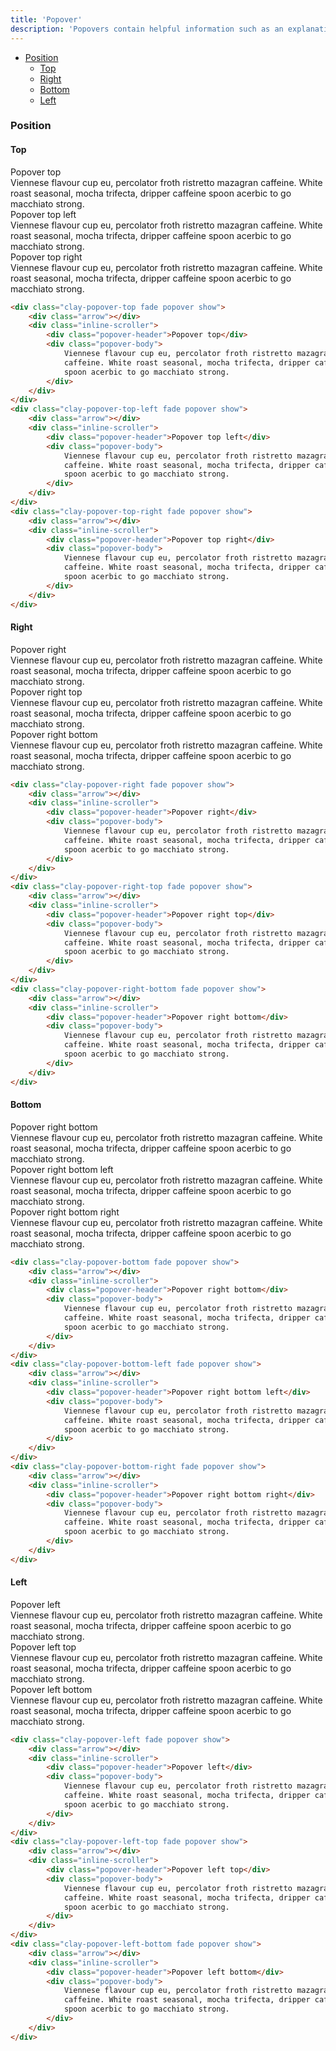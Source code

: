 ```yaml
---
title: 'Popover'
description: 'Popovers contain helpful information such as an explanation of a context.'
---
```


<div class="nav-toc-absolute">
<div class="nav-toc">

-   [Position](#popover-position)
    -   [Top](#popover-top)
    -   [Right](#popover-right)
    -   [Bottom](#popover-bottom)
    -   [Left](#popover-left)

</div>
</div>

### Position

#### Top

<div class="sheet-example">
    <div class="clay-site-popover-display">
        <div class="clay-popover-top fade popover show">
            <div class="arrow"></div>
            <div class="inline-scroller">
                <div class="popover-header">Popover top</div>
                <div class="popover-body">
                    Viennese flavour cup eu, percolator froth ristretto mazagran caffeine. White roast seasonal, mocha trifecta, dripper caffeine spoon acerbic to go macchiato strong.
                </div>
            </div>
        </div>
        <div class="clay-popover-top-left fade popover show">
            <div class="arrow"></div>
            <div class="inline-scroller">
                <div class="popover-header">Popover top left</div>
                <div class="popover-body">
                    Viennese flavour cup eu, percolator froth ristretto mazagran caffeine. White roast seasonal, mocha trifecta, dripper caffeine spoon acerbic to go macchiato strong.
                </div>
            </div>
        </div>
        <div class="clay-popover-top-right fade popover show">
            <div class="arrow"></div>
            <div class="inline-scroller">
                <div class="popover-header">Popover top right</div>
                <div class="popover-body">
                    Viennese flavour cup eu, percolator froth ristretto mazagran caffeine. White roast seasonal, mocha trifecta, dripper caffeine spoon acerbic to go macchiato strong.
                </div>
            </div>
        </div>
    </div>
</div>

```html
<div class="clay-popover-top fade popover show">
	<div class="arrow"></div>
	<div class="inline-scroller">
		<div class="popover-header">Popover top</div>
		<div class="popover-body">
			Viennese flavour cup eu, percolator froth ristretto mazagran
			caffeine. White roast seasonal, mocha trifecta, dripper caffeine
			spoon acerbic to go macchiato strong.
		</div>
	</div>
</div>
<div class="clay-popover-top-left fade popover show">
	<div class="arrow"></div>
	<div class="inline-scroller">
		<div class="popover-header">Popover top left</div>
		<div class="popover-body">
			Viennese flavour cup eu, percolator froth ristretto mazagran
			caffeine. White roast seasonal, mocha trifecta, dripper caffeine
			spoon acerbic to go macchiato strong.
		</div>
	</div>
</div>
<div class="clay-popover-top-right fade popover show">
	<div class="arrow"></div>
	<div class="inline-scroller">
		<div class="popover-header">Popover top right</div>
		<div class="popover-body">
			Viennese flavour cup eu, percolator froth ristretto mazagran
			caffeine. White roast seasonal, mocha trifecta, dripper caffeine
			spoon acerbic to go macchiato strong.
		</div>
	</div>
</div>
```

#### Right

<div class="sheet-example">
    <div class="clay-site-popover-display">
        <div class="clay-popover-right fade popover show">
            <div class="arrow"></div>
            <div class="inline-scroller">
                <div class="popover-header">Popover right</div>
                <div class="popover-body">
                    Viennese flavour cup eu, percolator froth ristretto mazagran caffeine. White roast seasonal, mocha trifecta, dripper caffeine spoon acerbic to go macchiato strong.
                </div>
            </div>
        </div>
        <div class="clay-popover-right-top fade popover show">
            <div class="arrow"></div>
            <div class="inline-scroller">
                <div class="popover-header">Popover right top</div>
                <div class="popover-body">
                    Viennese flavour cup eu, percolator froth ristretto mazagran caffeine. White roast seasonal, mocha trifecta, dripper caffeine spoon acerbic to go macchiato strong.
                </div>
            </div>
        </div>
        <div class="clay-popover-right-bottom fade popover show">
            <div class="arrow"></div>
            <div class="inline-scroller">
                <div class="popover-header">Popover right bottom</div>
                <div class="popover-body">
                    Viennese flavour cup eu, percolator froth ristretto mazagran caffeine. White roast seasonal, mocha trifecta, dripper caffeine spoon acerbic to go macchiato strong.
                </div>
            </div>
        </div>
    </div>
</div>

```html
<div class="clay-popover-right fade popover show">
	<div class="arrow"></div>
	<div class="inline-scroller">
		<div class="popover-header">Popover right</div>
		<div class="popover-body">
			Viennese flavour cup eu, percolator froth ristretto mazagran
			caffeine. White roast seasonal, mocha trifecta, dripper caffeine
			spoon acerbic to go macchiato strong.
		</div>
	</div>
</div>
<div class="clay-popover-right-top fade popover show">
	<div class="arrow"></div>
	<div class="inline-scroller">
		<div class="popover-header">Popover right top</div>
		<div class="popover-body">
			Viennese flavour cup eu, percolator froth ristretto mazagran
			caffeine. White roast seasonal, mocha trifecta, dripper caffeine
			spoon acerbic to go macchiato strong.
		</div>
	</div>
</div>
<div class="clay-popover-right-bottom fade popover show">
	<div class="arrow"></div>
	<div class="inline-scroller">
		<div class="popover-header">Popover right bottom</div>
		<div class="popover-body">
			Viennese flavour cup eu, percolator froth ristretto mazagran
			caffeine. White roast seasonal, mocha trifecta, dripper caffeine
			spoon acerbic to go macchiato strong.
		</div>
	</div>
</div>
```

#### Bottom

<div class="sheet-example">
    <div class="clay-site-popover-display">
        <div class="clay-popover-bottom fade popover show">
            <div class="arrow"></div>
            <div class="inline-scroller">
                <div class="popover-header">Popover right bottom</div>
                <div class="popover-body">
                    Viennese flavour cup eu, percolator froth ristretto mazagran caffeine. White roast seasonal, mocha trifecta, dripper caffeine spoon acerbic to go macchiato strong.
                </div>
            </div>
        </div>
        <div class="clay-popover-bottom-left fade popover show">
            <div class="arrow"></div>
            <div class="inline-scroller">
                <div class="popover-header">Popover right bottom left</div>
                <div class="popover-body">
                    Viennese flavour cup eu, percolator froth ristretto mazagran caffeine. White roast seasonal, mocha trifecta, dripper caffeine spoon acerbic to go macchiato strong.
                </div>
            </div>
        </div>
        <div class="clay-popover-bottom-right fade popover show">
            <div class="arrow"></div>
            <div class="inline-scroller">
                <div class="popover-header">Popover right bottom right</div>
                <div class="popover-body">
                    Viennese flavour cup eu, percolator froth ristretto mazagran caffeine. White roast seasonal, mocha trifecta, dripper caffeine spoon acerbic to go macchiato strong.
                </div>
            </div>
        </div>
    </div>
</div>

```html
<div class="clay-popover-bottom fade popover show">
	<div class="arrow"></div>
	<div class="inline-scroller">
		<div class="popover-header">Popover right bottom</div>
		<div class="popover-body">
			Viennese flavour cup eu, percolator froth ristretto mazagran
			caffeine. White roast seasonal, mocha trifecta, dripper caffeine
			spoon acerbic to go macchiato strong.
		</div>
	</div>
</div>
<div class="clay-popover-bottom-left fade popover show">
	<div class="arrow"></div>
	<div class="inline-scroller">
		<div class="popover-header">Popover right bottom left</div>
		<div class="popover-body">
			Viennese flavour cup eu, percolator froth ristretto mazagran
			caffeine. White roast seasonal, mocha trifecta, dripper caffeine
			spoon acerbic to go macchiato strong.
		</div>
	</div>
</div>
<div class="clay-popover-bottom-right fade popover show">
	<div class="arrow"></div>
	<div class="inline-scroller">
		<div class="popover-header">Popover right bottom right</div>
		<div class="popover-body">
			Viennese flavour cup eu, percolator froth ristretto mazagran
			caffeine. White roast seasonal, mocha trifecta, dripper caffeine
			spoon acerbic to go macchiato strong.
		</div>
	</div>
</div>
```

#### Left

<div class="sheet-example">
    <div class="clay-site-popover-display">
        <div class="clay-popover-left fade popover show">
            <div class="arrow"></div>
            <div class="inline-scroller">
                <div class="popover-header">Popover left</div>
                <div class="popover-body">
                    Viennese flavour cup eu, percolator froth ristretto mazagran caffeine. White roast seasonal, mocha trifecta, dripper caffeine spoon acerbic to go macchiato strong.
                </div>
            </div>
        </div>
        <div class="clay-popover-left-top fade popover show">
            <div class="arrow"></div>
            <div class="inline-scroller">
                <div class="popover-header">Popover left top</div>
                <div class="popover-body">
                    Viennese flavour cup eu, percolator froth ristretto mazagran caffeine. White roast seasonal, mocha trifecta, dripper caffeine spoon acerbic to go macchiato strong.
                </div>
            </div>
        </div>
        <div class="clay-popover-left-bottom fade popover show">
            <div class="arrow"></div>
            <div class="inline-scroller">
                <div class="popover-header">Popover left bottom</div>
                <div class="popover-body">
                    Viennese flavour cup eu, percolator froth ristretto mazagran caffeine. White roast seasonal, mocha trifecta, dripper caffeine spoon acerbic to go macchiato strong.
                </div>
            </div>
        </div>
    </div>
</div>

```html
<div class="clay-popover-left fade popover show">
	<div class="arrow"></div>
	<div class="inline-scroller">
		<div class="popover-header">Popover left</div>
		<div class="popover-body">
			Viennese flavour cup eu, percolator froth ristretto mazagran
			caffeine. White roast seasonal, mocha trifecta, dripper caffeine
			spoon acerbic to go macchiato strong.
		</div>
	</div>
</div>
<div class="clay-popover-left-top fade popover show">
	<div class="arrow"></div>
	<div class="inline-scroller">
		<div class="popover-header">Popover left top</div>
		<div class="popover-body">
			Viennese flavour cup eu, percolator froth ristretto mazagran
			caffeine. White roast seasonal, mocha trifecta, dripper caffeine
			spoon acerbic to go macchiato strong.
		</div>
	</div>
</div>
<div class="clay-popover-left-bottom fade popover show">
	<div class="arrow"></div>
	<div class="inline-scroller">
		<div class="popover-header">Popover left bottom</div>
		<div class="popover-body">
			Viennese flavour cup eu, percolator froth ristretto mazagran
			caffeine. White roast seasonal, mocha trifecta, dripper caffeine
			spoon acerbic to go macchiato strong.
		</div>
	</div>
</div>
```
